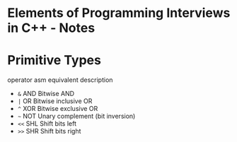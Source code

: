 # Elements of Programming Interviews in C++ - Notes

# Primitive Types

operator	asm equivalent	description
* `&`	AND	Bitwise AND
* `|`	OR	Bitwise inclusive OR
* `^`	XOR	Bitwise exclusive OR
* `~`	NOT	Unary complement (bit inversion)
* `<<`	SHL	Shift bits left
* `>>`	SHR	Shift bits right
